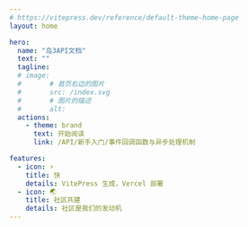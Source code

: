 ```yaml
---
# https://vitepress.dev/reference/default-theme-home-page
layout: home

hero:
  name: "岛3API文档"
  text: ""
  tagline: 
  # image:
  #       # 首页右边的图片
  #       src: /index.svg
  #       # 图片的描述
  #       alt: 
  actions:
    - theme: brand
      text: 开始阅读
      link: /API/新手入门/事件回调函数与异步处理机制

features:
  - icon: ⚡
    title: 快
    details: VitePress 生成，Vercel 部署
  - icon: 🌏
    title: 社区共建
    details: 社区是我们的发动机
---
```


